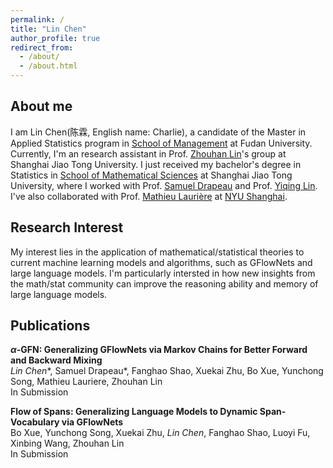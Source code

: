 ```yaml
---
permalink: /
title: "Lin Chen"
author_profile: true
redirect_from: 
  - /about/
  - /about.html
---
```


<script>
MathJax = {
  tex: {
    inlineMath: [['$', '$'], ['\\(', '\\)']]
  }
};
</script>
<script src="https://cdn.jsdelivr.net/npm/mathjax@3/es5/tex-chtml.js" async></script>


## About me

I am Lin Chen(陈霖, English name: Charlie), a candidate of the Master in Applied Statistics program in [School of Management](https://www.fdsm.fudan.edu.cn/en/) at Fudan University. Currently, I'm an research assistant in Prof. [Zhouhan Lin](https://hantek.github.io/)'s group at Shanghai Jiao Tong University. I just received my bachelor's degree in Statistics in [School of Mathematical Sciences](https://www.math.sjtu.edu.cn/Default/index) at Shanghai Jiao Tong University, where I worked with Prof. [Samuel Drapeau](https://www.samuel-drapeau.info/) and Prof. [Yiqing Lin](https://www.math.sjtu.edu.cn/Default/teachershow/tags/MDAwMDAwMDAwMLKIdpc). I've also collaborated with Prof. [Mathieu Laurière](https://mlauriere.github.io/) at [NYU Shanghai](https://shanghai.nyu.edu/). 



## Research Interest

My interest lies in the application of mathematical/statistical theories to current machine learning models and algorithms, such as GFlowNets and large language models. I'm particularly intersted in how new insights from the math/stat community can improve the reasoning ability and memory of large language models.

## Publications

**$\alpha$-GFN: Generalizing GFlowNets via Markov Chains for Better Forward and Backward Mixing**  
*Lin Chen*\*, Samuel Drapeau\*, Fanghao Shao, Xuekai Zhu, Bo Xue, Yunchong Song, Mathieu Lauriere, Zhouhan Lin  
In Submission  

**Flow of Spans: Generalizing Language Models to Dynamic Span-Vocabulary via GFlowNets**  
Bo Xue, Yunchong Song, Xuekai Zhu, *Lin Chen*, Fanghao Shao, Luoyi Fu, Xinbing Wang, Zhouhan Lin  
In Submission





